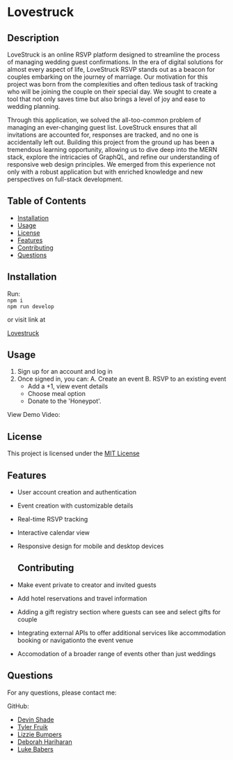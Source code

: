 # Lovestruck

  ## Description

  LoveStruck is an online RSVP platform designed to streamline the process of managing wedding guest confirmations. In the era of digital solutions for almost every aspect of life, LoveStruck RSVP stands out as a beacon for couples embarking on the journey of marriage. Our motivation for this project was born from the complexities and often tedious task of tracking who will be joining the couple on their special day. We sought to create a tool that not only saves time but also brings a level of joy and ease to wedding planning.

  Through this application, we solved the all-too-common problem of managing an ever-changing guest list. LoveStruck ensures that all invitations are accounted for, responses are tracked, and no one is accidentally left out. Building this project from the ground up has been a tremendous learning opportunity, allowing us to dive deep into the MERN stack, explore the intricacies of GraphQL, and refine our understanding of responsive web design principles. We emerged from this experience not only with a robust application but with enriched knowledge and new perspectives on full-stack development. 
  
  ## Table of Contents
  
  - [Installation](#installation)
  - [Usage](#usage)
  - [License](#license)
  - [Features](#features)
  - [Contributing](#contributing)
  - [Questions](#questions)
  
  ## Installation
  
 Run: <br>
 ``npm i`` <br>
 ``npm run develop``

 or visit link at
 <!-- TODO: insert deployed app -->
 [Lovestruck]("")
  
  ## Usage
  
  1. Sign up for an account and log in
  2. Once signed in, you can: 
      A. Create an event 
      B. RSVP to an existing event
        - Add a +1, view event details
        - Choose meal option 
        - Donate to the 'Honeypot'.
        
  View Demo Video: <!-- TODO: insert Demo Video (and screenshots?)-->
  
  ## License
  
  This project is licensed under the [MIT License](LICENSE.md)

  ## Features

- User account creation and authentication
- Event creation with customizable details
- Real-time RSVP tracking
- Interactive calendar view
- Responsive design for mobile and desktop devices
  
  ## Contributing
  
 - Make event private to creator and invited guests
 - Add hotel reservations and travel information
 - Adding a gift registry section where guests can see and select gifts for couple
 - Integrating external APIs to offer additional services like accommodation booking or navigationto the event venue
 - Accomodation of a broader range of events other than just weddings 

  
  ## Questions
  
  For any questions, please contact me:
  
  GitHub:
  * [Devin Shade]("https://github.com/devinshade") 
  * [Tyler Fruik]("https://github.com/tylerFruik")
  * [Lizzie Bumpers]("https://github.com/laude-noctis")
  * [Deborah Hariharan]("https://github.com/Luwylbab")
  * [Luke Babers]("https://github.com/Luwylbab")
  